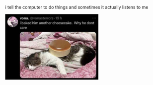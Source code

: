 i tell the computer to do things and sometimes it actually listens to me
<!--START_SECTION:update_image-->
<img src=https://raw.githubusercontent.com/sneakykestrel/sneakykestrel/main/.github/images/another-cheesecake.jpg height="" width="300" align=left alt=kitty />
<!--END_SECTION:update_image-->

